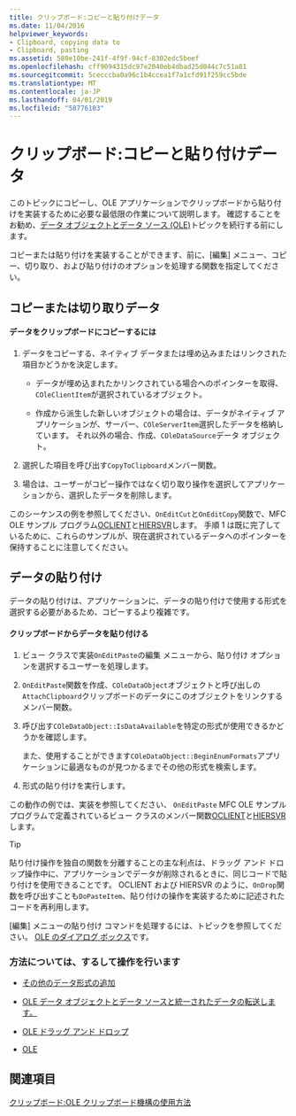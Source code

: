 ```yaml
---
title: クリップボード:コピーと貼り付けデータ
ms.date: 11/04/2016
helpviewer_keywords:
- Clipboard, copying data to
- Clipboard, pasting
ms.assetid: 580e10be-241f-4f9f-94cf-8302edc5beef
ms.openlocfilehash: cff9094315dc97e2040eb4dbad25d044c7c51a81
ms.sourcegitcommit: 5cecccba0a96c1b4ccea1f7a1cfd91f259cc5bde
ms.translationtype: MT
ms.contentlocale: ja-JP
ms.lasthandoff: 04/01/2019
ms.locfileid: "58776103"
---
```

# <a name="clipboard-copying-and-pasting-data"></a>クリップボード:コピーと貼り付けデータ

このトピックにコピーし、OLE アプリケーションでクリップボードから貼り付けを実装するために必要な最低限の作業について説明します。 確認することをお勧め、[データ オブジェクトとデータ ソース (OLE)](../mfc/data-objects-and-data-sources-ole.md)トピックを続行する前にします。

コピーまたは貼り付けを実装することができます、前に、[編集] メニュー、コピー、切り取り、および貼り付けのオプションを処理する関数を指定してください。

##  <a name="_core_copying_or_cutting_data"></a> コピーまたは切り取りデータ

#### <a name="to-copy-data-to-the-clipboard"></a>データをクリップボードにコピーするには

1. データをコピーする、ネイティブ データまたは埋め込みまたはリンクされた項目かどうかを決定します。

   - データが埋め込まれたかリンクされている場合へのポインターを取得、`COleClientItem`が選択されているオブジェクト。

   - 作成から派生した新しいオブジェクトの場合は、データがネイティブ アプリケーションが、サーバー、`COleServerItem`選択したデータを格納しています。 それ以外の場合、作成、`COleDataSource`データ オブジェクト。

1. 選択した項目を呼び出す`CopyToClipboard`メンバー関数。

1. 場合は、ユーザーがコピー操作ではなく切り取り操作を選択してアプリケーションから、選択したデータを削除します。

このシーケンスの例を参照してください、`OnEditCut`と`OnEditCopy`関数で、MFC OLE サンプル プログラム[OCLIENT](../overview/visual-cpp-samples.md)と[HIERSVR](../overview/visual-cpp-samples.md)します。 手順 1 は既に完了しているために、これらのサンプルが、現在選択されているデータへのポインターを保持することに注意してください。

##  <a name="_core_pasting_data"></a> データの貼り付け

データの貼り付けは、アプリケーションに、データの貼り付けで使用する形式を選択する必要があるため、コピーするより複雑です。

#### <a name="to-paste-data-from-the-clipboard"></a>クリップボードからデータを貼り付ける

1. ビュー クラスで実装`OnEditPaste`の編集 メニューから、貼り付け オプションを選択するユーザーを処理します。

1. `OnEditPaste`関数を作成、`COleDataObject`オブジェクトと呼び出しの`AttachClipboard`クリップボードのデータにこのオブジェクトをリンクするメンバー関数。

1. 呼び出す`COleDataObject::IsDataAvailable`を特定の形式が使用できるかどうかを確認します。

   また、使用することができます`COleDataObject::BeginEnumFormats`アプリケーションに最適なものが見つかるまでその他の形式を検索します。

1. 形式の貼り付けを実行します。

この動作の例では、実装を参照してください、 `OnEditPaste` MFC OLE サンプル プログラムで定義されているビュー クラスのメンバー関数[OCLIENT](../overview/visual-cpp-samples.md)と[HIERSVR](../overview/visual-cpp-samples.md)します。

> [!TIP]
>  貼り付け操作を独自の関数を分離することの主な利点は、ドラッグ アンド ドロップ操作中に、アプリケーションでデータが削除されるときに、同じコードで貼り付けを使用できることです。 OCLIENT および HIERSVR のように、`OnDrop`関数を呼び出すことも`DoPasteItem`、貼り付けの操作を実装するために記述されたコードを再利用します。

[編集] メニューの貼り付け コマンドを処理するには、トピックを参照してください。 [OLE のダイアログ ボックス](../mfc/dialog-boxes-in-ole.md)です。

### <a name="what-do-you-want-to-know-more-about"></a>方法については、するして操作を行います

- [その他のデータ形式の追加](../mfc/clipboard-adding-other-formats.md)

- [OLE データ オブジェクトとデータ ソースと統一されたデータの転送します。](../mfc/data-objects-and-data-sources-ole.md)

- [OLE ドラッグ アンド ドロップ](../mfc/drag-and-drop-ole.md)

- [OLE](../mfc/ole-background.md)

## <a name="see-also"></a>関連項目

[クリップボード:OLE クリップボード機構の使用方法](../mfc/clipboard-using-the-ole-clipboard-mechanism.md)
